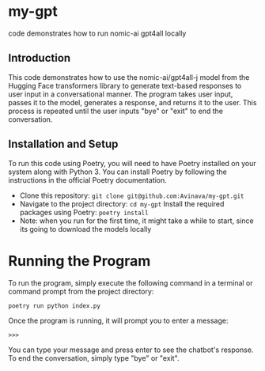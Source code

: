 # my-gpt
code demonstrates how to run nomic-ai gpt4all locally

## Introduction
This code demonstrates how to use the nomic-ai/gpt4all-j model from the Hugging Face transformers library to generate text-based responses to user input in a conversational manner. The program takes user input, passes it to the model, generates a response, and returns it to the user. This process is repeated until the user inputs "bye" or "exit" to end the conversation.

## Installation and Setup
To run this code using Poetry, you will need to have Poetry installed on your system along with Python 3. You can install Poetry by following the instructions in the official Poetry documentation.

- Clone this repository: `git clone git@github.com:Avinava/my-gpt.git`
- Navigate to the project directory: `cd my-gpt`
Install the required packages using Poetry: `poetry install`
- Note: when you run for the first time, it might take a while to start, since its going to download the models locally

# Running the Program
To run the program, simply execute the following command in a terminal or command prompt from the project directory:
```
poetry run python index.py
```

Once the program is running, it will prompt you to enter a message:
```
>>>
```
You can type your message and press enter to see the chatbot's response. To end the conversation, simply type "bye" or "exit".



